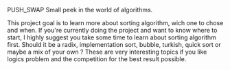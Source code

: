 PUSH_SWAP
Small peek in the world of algorithms. 

This project goal is to learn more about sorting algorithm, wich one to chose and when. If you're currently doing the project and want to know where to start, I highly suggest you take some time to learn about sorting algorithm first. 
Should it be a radix, implementation sort, bubble, turkish, quick sort or maybe a mix of your own ? These are very interesting topics if you like logics problem and the competition for the best result possible. 


